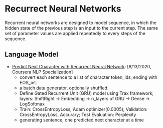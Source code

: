 # Recurrect Neural Networks

Recurrent neural networks are designed to model sequence, in which the hidden state of the previous step is an input to the current step. The same set of parameter values are applied repeatedly to every steps of the sequence.

## Language Model

* [Predict Next Character with Recurrect Neural Network](https://github.com/msfchen/machine_learning/tree/master/recurrentnn/predictnextchar): [8/13/2020, Coursera NLP Specialization]
  - convert each sentence to a list of character token_ids, ending with EOS_int.
  - a batch data generator, optionally shuffled.
  - Define Gated Recurrent Unit (GRU) model using Trax framework; layers: ShiftRight -> Embedding -> n_layers of GRU -> Dense -> LogSoftmax
  - Train: CrossEntropyLoss, Adam optimizer(0.0005); Validation: CrossEntropyLoss, Accurary; Test Evaluation: Perplexity
  - generating sentence, one predicted next character at a time